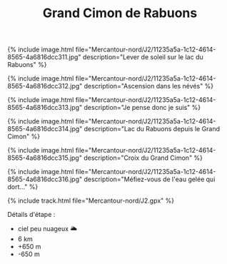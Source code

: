 ﻿---
title: "Grand Cimon de Rabuons"
permalink: /Mercantour-nord/J2/
sidebar:
  nav: "mercantour_nord"
enable_tracks: true
---


{% include image.html file="Mercantour-nord/J2/11235a5a-1c12-4614-8565-4a6816dcc311.jpg" description="Lever de soleil sur le lac du Rabuons" %}

{% include image.html file="Mercantour-nord/J2/11235a5a-1c12-4614-8565-4a6816dcc312.jpg" description="Ascension dans les névés" %}

{% include image.html file="Mercantour-nord/J2/11235a5a-1c12-4614-8565-4a6816dcc313.jpg" description="Je pense donc je suis" %}

{% include image.html file="Mercantour-nord/J2/11235a5a-1c12-4614-8565-4a6816dcc314.jpg" description="Lac du Rabuons depuis le Grand Cimon" %}

{% include image.html file="Mercantour-nord/J2/11235a5a-1c12-4614-8565-4a6816dcc315.jpg" description="Croix du Grand Cimon" %}

{% include image.html file="Mercantour-nord/J2/11235a5a-1c12-4614-8565-4a6816dcc316.jpg" description="Méfiez-vous de l'eau gelée qui dort..." %}

{% include track.html file="Mercantour-nord/J2.gpx" %}

Détails d'étape :
* ciel peu nuageux :sun_behind_large_cloud:
* 6 km
* +650 m
* -650 m
